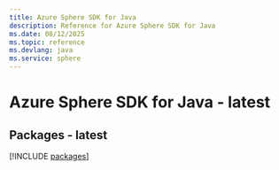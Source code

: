 ```yaml
---
title: Azure Sphere SDK for Java
description: Reference for Azure Sphere SDK for Java
ms.date: 08/12/2025
ms.topic: reference
ms.devlang: java
ms.service: sphere
---
```

# Azure Sphere SDK for Java - latest
## Packages - latest
[!INCLUDE [packages](sphere-index.md)]